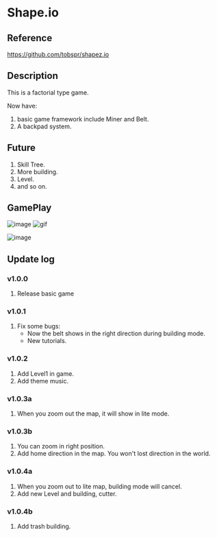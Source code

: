 # Shape.io

## Reference
https://github.com/tobspr/shapez.io

## Description

This is a factorial type game.

Now have:

1. basic game framework include Miner and Belt.
2. A backpad system.

## Future

1. Skill Tree.
2. More building.
3. Level.
4. and so on.

## GamePlay 
![image](https://user-images.githubusercontent.com/52538091/127691840-995673e2-5de9-40c7-9ec9-74a855781b40.png)
![gif](https://giphy.com/gifs/fMIcJRAfcFlu8eCkqI)

![image](https://user-images.githubusercontent.com/52538091/127692056-8851a03b-023b-419a-8ae4-62b63dd9c47d.png)


## Update log

### v1.0.0

1. Release basic game

### v1.0.1

1. Fix some bugs:
	* Now the belt shows in the right direction during building mode.
	* New tutorials.
	
### v1.0.2

1. Add Level1 in game.
2. Add theme music.

### v1.0.3a

1. When you zoom out the map, it will show in lite mode.

### v1.0.3b

1. You can zoom in right position.
2. Add home direction in the map. You won't lost direction in the world.

### v1.0.4a

1. When you zoom out to lite map, building mode will cancel.
2. Add new Level and building, cutter.

### v1.0.4b

1. Add trash building.

 
